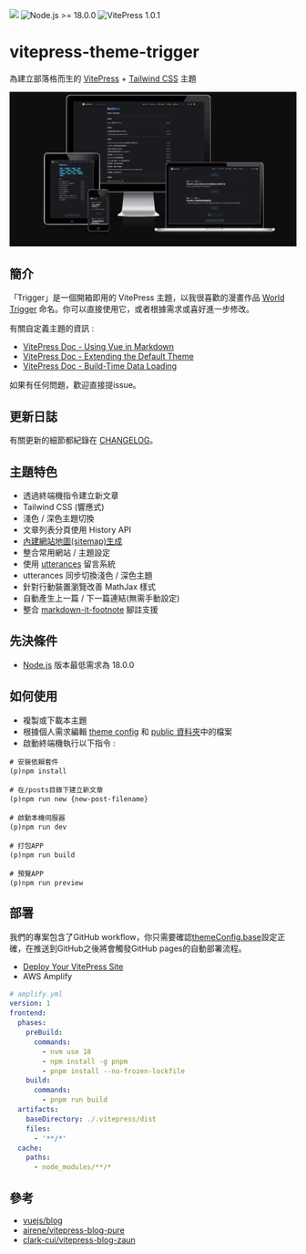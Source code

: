 ![](https://img.shields.io/github/license/laplacetw/vitepress-theme-trigger)
![Node.js >= 18.0.0](https://img.shields.io/badge/Node.js-%3E%3D18.0.0-green)
![VitePress 1.0.1](https://img.shields.io/badge/VitePress-1.0.1-green)

# vitepress-theme-trigger
為建立部落格而生的 [VitePress](https://vitepress.dev) + [Tailwind CSS](https://tailwindcss.com) 主題

![](/public/preview.png)
## 簡介
「Trigger」是一個開箱即用的 VitePress 主題，以我很喜歡的漫畫作品 [World Trigger](https://en.wikipedia.org/wiki/World_Trigger) 命名。你可以直接使用它，或者根據需求或喜好進一步修改。

有關自定義主題的資訊 :
- [VitePress Doc - Using Vue in Markdown](https://vitepress.dev/guide/using-vue)
- [VitePress Doc - Extending the Default Theme](https://vitepress.dev/guide/extending-default-theme)
- [VitePress Doc - Build-Time Data Loading](https://vitepress.dev/guide/data-loading)

如果有任何問題，歡迎直接提issue。

## 更新日誌
有關更新的細節都紀錄在 [CHANGELOG](./CHANGELOG.md)。

## 主題特色
- 透過終端機指令建立新文章
- Tailwind CSS (響應式)
- 淺色 / 深色主題切換
- 文章列表分頁使用 History API
- [內建網站地圖(sitemap)生成](https://vitepress.dev/guide/sitemap-generation#sitemap-generation)
- 整合常用網站 / 主題設定
- 使用 [utterances](https://utteranc.es) 留言系統
- utterances 同步切換淺色 / 深色主題
- 針對行動裝置瀏覽改善 MathJax 樣式
- 自動產生上一篇 / 下一篇連結(無需手動設定)
- 整合 [markdown-it-footnote](https://github.com/markdown-it/markdown-it-footnote) 腳註支援

## 先決條件
- [Node.js](https://nodejs.org) 版本最低需求為 18.0.0

## 如何使用
- 複製或下載本主題
- 根據個人需求編輯 [theme config](/.vitepress/theme/config.ts) 和 [public 資料夾](/public/)中的檔案
- 啟動終端機執行以下指令 :
```shell
# 安裝依賴套件
(p)npm install

# 在/posts目錄下建立新文章
(p)npm run new {new-post-filename}

# 啟動本機伺服器
(p)npm run dev

# 打包APP
(p)npm run build

# 預覽APP
(p)npm run preview
```

## 部署
我們的專案包含了GitHub workflow，你只需要確認[themeConfig.base](https://github.com/laplacetw/vitepress-theme-trigger/blob/main/.vitepress/theme/config.ts)設定正確，在推送到GitHub之後將會觸發GitHub pages的自動部署流程。

- [Deploy Your VitePress Site](https://vitepress.dev/guide/deploy)
- AWS Amplify
```yml
# amplify.yml
version: 1
frontend:
  phases:
    preBuild:
      commands:
        - nvm use 18
        - npm install -g pnpm
        - pnpm install --no-frozen-lockfile
    build:
      commands:
        - pnpm run build
  artifacts:
    baseDirectory: ./.vitepress/dist
    files:
      - '**/*'
  cache:
    paths:
      - node_modules/**/*
```

## 參考
- [vuejs/blog](https://github.com/vuejs/blog)
- [airene/vitepress-blog-pure](https://github.com/airene/vitepress-blog-pure)
- [clark-cui/vitepress-blog-zaun](https://github.com/clark-cui/vitepress-blog-zaun)
